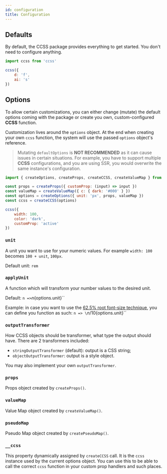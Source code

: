 ```yaml
---
id: configuration
title: Configuration
---
```


## Defaults

By default, the CCSS package provides everything to get started. You don't
need to configure anything.

```js
import ccss from 'ccss'
```

```js live
ccss({
    d: 'f',
    ai: 's'
})
```

## Options

To allow certain customizations, you can either change (mutate) the default options
coming with the package or create you own, custom-configured **CCSS** function.

Customization lives around the `options` object. At the end when creating your own `ccss` function,
the system will use the passed `options` object's reference.

> Mutating `defaultOptions` is **NOT RECOMMENDED** as it can cause issues in certain
> situations. For example, you have to support multiple **CCSS** configurations, and you are
> using SSR, you would overwrite the same instance's configuration.

```js
import { createOptions, createProps, createCCSS, createValueMap } from '@cryptic-css/core'

const props = createProps({ customProp: (input) => input })
const valueMap = createValueMap({ c: { dark: '#000' } })
const options = createOptions({ unit: 'px', props, valueMap })
const ccss = createCCSS(options)

ccss({
    width: 100,
    color: 'dark',
    customProp: 'active'
})
```

### `unit`

A unit you want to use for your numeric values. For example `width: 100` becomes `100 + unit`, `100px`.

Default unit: `rem`

### `applyUnit`

A function which will transform your number values to the desired unit.

Default: `n =>`${n}${options.unit}``

Example: in case you want to use the
[62.5% root font-size technique](https://www.sitepoint.com/understanding-and-using-rem-units-in-css/),
you can define you function as such:
`n => \`${n / 10}${options.unit}\``

### `outputTransformer`

How CCSS objects should be transformer, what type the output should have.
There are 2 transformers included:

-   `stringOutputTransformer` (default): output is a CSS string;
-   `objectOutputTransformer`: output is a style object.

You may also implement your own `outputTransformer`.

### `props`

Props object created by `createProps()`.

### `valueMap`

Value Map object created by `createValueMap()`.

### `pseudoMap`

Pseudo Map object created by `createPseudoMap()`.

### `__ccss`

This property dynamically assigned by `createCCSS` call.
It is the `ccss` instance used by the current options object. You can use this
to be able to call the correct `ccss` function in your custom prop handlers and such places.
